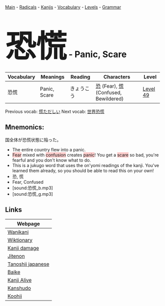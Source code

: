 <style> bigfont {font-size: 100px}</style>
[Main](../README.md) -
[Radicals](../radicals.md) -
[Kanjis](../kanjis.md) -
[Vocabulary](../vocabulary.md) -
[Levels](../levels.md) -
[Grammar](../grammar.md)
# <bigfont> 恐慌</bigfont> - Panic, Scare 

| Vocabulary | Meanings | Reading | Characters | Level |
| --- | --- | --- | --- | --- |
| 恐慌 | Panic, Scare | きょうこう |  [恐](../kanjis/恐.md) (Fear), [慌](../kanjis/慌.md) (Confused, Bewildered) | [Level 49](../levels/wk_level49.md) |

Previous vocab: [慌ただしい](慌ただしい.md) Next vocab: [世界恐慌](世界恐慌.md) 

## Mnemonics:
国全体が恐慌状態に陥った。
* The entire country flew into a panic.
* <span style="background-color:#ffcccb"> Fear</span> mixed with <span style="background-color:#ffcccb"> confusion</span> creates <span style="background-color:#ffcccb"> panic</span>! You get a <span style="background-color:#ffcccb"> scare</span> so bad, you're fearful and you don't know what to do.
* This is a jukugo word that uses the on'yomi readings of the kanji. You've learned them already, so you should be able to read this on your own!
* 恐, 慌
* Fear, Confused
* [sound:恐慌_b.mp3]
* [sound:恐慌_g.mp3]


## Links 

| Webpage |
| --- |
| [Wanikani          ](https://www.wanikani.com/kanji/恐慌) |
| [Wiktionary        ](https://en.wiktionary.org/wiki/恐慌) |
| [Kanji damage      ](http://www.kanjidamage.com/kanji/search?utf8=✓&q=恐慌) |
| [Jitenon           ](https://jitenon.com/kanji/恐慌) |
| [Tanoshii japanese ](https://www.tanoshiijapanese.com/dictionary/kanji.cfm?k=恐慌) |
| [Baike             ](https://baike.baidu.com/item/恐慌) |
| [Kanji Alive       ](https://app.kanjialive.com/恐慌) |
| [Kanshudo          ](https://www.kanshudo.com/searchmn?q=恐慌) |
| [Koohii            ](https://kanji.koohii.com/study/kanji/恐慌) |
